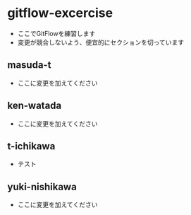 # gitflow-excercise

- ここでGitFlowを練習します
- 変更が競合しないよう、便宜的にセクションを切っています

## masuda-t

- ここに変更を加えてください

## ken-watada

- ここに変更を加えてください

## t-ichikawa

- テスト

## yuki-nishikawa

- ここに変更を加えてください